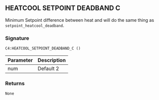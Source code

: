 ## HEATCOOL SETPOINT DEADBAND C

Minimum Setpoint difference between heat and will do the same thing as `setpoint_heatcool_deadband`. 



### Signature

`C4:HEATCOOL_SETPOINT_DEADBAND_C ()`


| Parameter | Description |
| --- | --- |
| num | Default 2 |


### Returns

`None`



